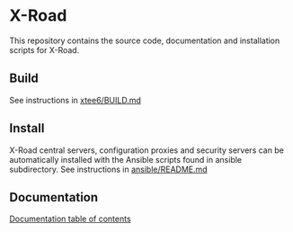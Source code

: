 # X-Road

This repository contains the source code, documentation and installation scripts for X-Road.

## Build

See instructions in [xtee6/BUILD.md](xtee6/BUILD.md)

## Install

X-Road central servers, configuration proxies and security servers can be automatically installed with the Ansible scripts found in ansible subdirectory. See instructions in [ansible/README.md](ansible/README.md)

## Documentation

[Documentation table of contents](xtee6/doc/README.md)
